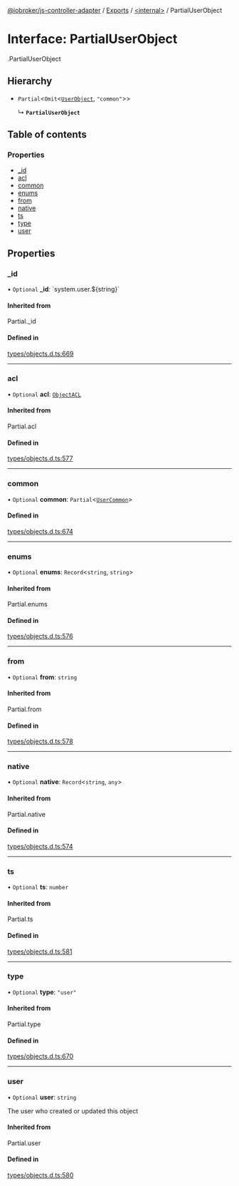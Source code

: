 [@iobroker/js-controller-adapter](../README.md) / [Exports](../modules.md) / [<internal\>](../modules/internal_.md) / PartialUserObject

# Interface: PartialUserObject

[<internal>](../modules/internal_.md).PartialUserObject

## Hierarchy

- `Partial`<`Omit`<[`UserObject`](internal_.UserObject.md), ``"common"``\>\>

  ↳ **`PartialUserObject`**

## Table of contents

### Properties

- [\_id](internal_.PartialUserObject.md#_id)
- [acl](internal_.PartialUserObject.md#acl)
- [common](internal_.PartialUserObject.md#common)
- [enums](internal_.PartialUserObject.md#enums)
- [from](internal_.PartialUserObject.md#from)
- [native](internal_.PartialUserObject.md#native)
- [ts](internal_.PartialUserObject.md#ts)
- [type](internal_.PartialUserObject.md#type)
- [user](internal_.PartialUserObject.md#user)

## Properties

### \_id

• `Optional` **\_id**: \`system.user.${string}\`

#### Inherited from

Partial.\_id

#### Defined in

[types/objects.d.ts:669](https://github.com/ioBroker/ioBroker.js-controller/blob/57263052/packages/types/objects.d.ts#L669)

___

### acl

• `Optional` **acl**: [`ObjectACL`](internal_.ObjectACL.md)

#### Inherited from

Partial.acl

#### Defined in

[types/objects.d.ts:577](https://github.com/ioBroker/ioBroker.js-controller/blob/57263052/packages/types/objects.d.ts#L577)

___

### common

• `Optional` **common**: `Partial`<[`UserCommon`](internal_.UserCommon.md)\>

#### Defined in

[types/objects.d.ts:674](https://github.com/ioBroker/ioBroker.js-controller/blob/57263052/packages/types/objects.d.ts#L674)

___

### enums

• `Optional` **enums**: `Record`<`string`, `string`\>

#### Inherited from

Partial.enums

#### Defined in

[types/objects.d.ts:576](https://github.com/ioBroker/ioBroker.js-controller/blob/57263052/packages/types/objects.d.ts#L576)

___

### from

• `Optional` **from**: `string`

#### Inherited from

Partial.from

#### Defined in

[types/objects.d.ts:578](https://github.com/ioBroker/ioBroker.js-controller/blob/57263052/packages/types/objects.d.ts#L578)

___

### native

• `Optional` **native**: `Record`<`string`, `any`\>

#### Inherited from

Partial.native

#### Defined in

[types/objects.d.ts:574](https://github.com/ioBroker/ioBroker.js-controller/blob/57263052/packages/types/objects.d.ts#L574)

___

### ts

• `Optional` **ts**: `number`

#### Inherited from

Partial.ts

#### Defined in

[types/objects.d.ts:581](https://github.com/ioBroker/ioBroker.js-controller/blob/57263052/packages/types/objects.d.ts#L581)

___

### type

• `Optional` **type**: ``"user"``

#### Inherited from

Partial.type

#### Defined in

[types/objects.d.ts:670](https://github.com/ioBroker/ioBroker.js-controller/blob/57263052/packages/types/objects.d.ts#L670)

___

### user

• `Optional` **user**: `string`

The user who created or updated this object

#### Inherited from

Partial.user

#### Defined in

[types/objects.d.ts:580](https://github.com/ioBroker/ioBroker.js-controller/blob/57263052/packages/types/objects.d.ts#L580)
